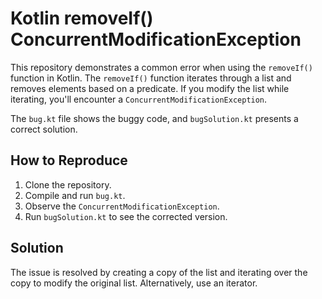 # Kotlin removeIf() ConcurrentModificationException

This repository demonstrates a common error when using the `removeIf()` function in Kotlin.  The `removeIf()` function iterates through a list and removes elements based on a predicate. If you modify the list while iterating, you'll encounter a `ConcurrentModificationException`.

The `bug.kt` file shows the buggy code, and `bugSolution.kt` presents a correct solution.

## How to Reproduce

1. Clone the repository.
2. Compile and run `bug.kt`.
3. Observe the `ConcurrentModificationException`.
4. Run `bugSolution.kt` to see the corrected version.

## Solution

The issue is resolved by creating a copy of the list and iterating over the copy to modify the original list.  Alternatively, use an iterator.